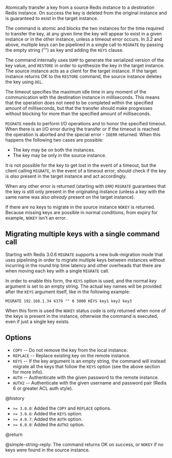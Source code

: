 Atomically transfer a key from a source Redis instance to a destination Redis
instance. On success the key is deleted from the original instance and is
guaranteed to exist in the target instance.

The command is atomic and blocks the two instances for the time required to
transfer the key, at any given time the key will appear to exist in a given
instance or in the other instance, unless a timeout error occurs. In 3.2 and
above, multiple keys can be pipelined in a single call to `MIGRATE` by passing
the empty string ("") as key and adding the `KEYS` clause.

The command internally uses `DUMP` to generate the serialized version of the key
value, and `RESTORE` in order to synthesize the key in the target instance. The
source instance acts as a client for the target instance. If the target instance
returns OK to the `RESTORE` command, the source instance deletes the key using
`DEL`.

The timeout specifies the maximum idle time in any moment of the communication
with the destination instance in milliseconds. This means that the operation
does not need to be completed within the specified amount of milliseconds, but
that the transfer should make progresses without blocking for more than the
specified amount of milliseconds.

`MIGRATE` needs to perform I/O operations and to honor the specified timeout.
When there is an I/O error during the transfer or if the timeout is reached the
operation is aborted and the special error - `IOERR` returned. When this happens
the following two cases are possible:

- The key may be on both the instances.
- The key may be only in the source instance.

It is not possible for the key to get lost in the event of a timeout, but the
client calling `MIGRATE`, in the event of a timeout error, should check if the
key is _also_ present in the target instance and act accordingly.

When any other error is returned (starting with `ERR`) `MIGRATE` guarantees that
the key is still only present in the originating instance (unless a key with the
same name was also _already_ present on the target instance).

If there are no keys to migrate in the source instance `NOKEY` is returned.
Because missing keys are possible in normal conditions, from expiry for example,
`NOKEY` isn't an error.

## Migrating multiple keys with a single command call

Starting with Redis 3.0.6 `MIGRATE` supports a new bulk-migration mode that uses
pipelining in order to migrate multiple keys between instances without incurring
in the round trip time latency and other overheads that there are when moving
each key with a single `MIGRATE` call.

In order to enable this form, the `KEYS` option is used, and the normal _key_
argument is set to an empty string. The actual key names will be provided after
the `KEYS` argument itself, like in the following example:

    MIGRATE 192.168.1.34 6379 "" 0 5000 KEYS key1 key2 key3

When this form is used the `NOKEY` status code is only returned when none of the
keys is present in the instance, otherwise the command is executed, even if just
a single key exists.

## Options

- `COPY` -- Do not remove the key from the local instance.
- `REPLACE` -- Replace existing key on the remote instance.
- `KEYS` -- If the key argument is an empty string, the command will instead
  migrate all the keys that follow the `KEYS` option (see the above section for
  more info).
- `AUTH` -- Authenticate with the given password to the remote instance.
- `AUTH2` -- Authenticate with the given username and password pair (Redis 6 or
  greater ACL auth style).

@history

- `>= 3.0.0`: Added the `COPY` and `REPLACE` options.
- `>= 3.0.6`: Added the `KEYS` option.
- `>= 4.0.7`: Added the `AUTH` option.
- `>= 6.0.0`: Added the `AUTH2` option.

@return

@simple-string-reply: The command returns OK on success, or `NOKEY` if no keys
were found in the source instance.
